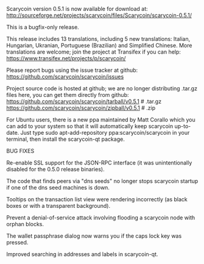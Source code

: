 Scarycoin version 0.5.1 is now available for download at:
http://sourceforge.net/projects/scarycoin/files/Scarycoin/scarycoin-0.5.1/

This is a bugfix-only release.

This release includes 13 translations, including 5 new translations:
Italian, Hungarian, Ukranian, Portuguese (Brazilian) and Simplified Chinese.
More translations are welcome; join the project at Transifex if you can help:
https://www.transifex.net/projects/p/scarycoin/

Please report bugs using the issue tracker at github:
https://github.com/scarycoin/scarycoin/issues

Project source code is hosted at github; we are no longer
distributing .tar.gz files here, you can get them
directly from github:
https://github.com/scarycoin/scarycoin/tarball/v0.5.1  # .tar.gz
https://github.com/scarycoin/scarycoin/zipball/v0.5.1  # .zip

For Ubuntu users, there is a new ppa maintained by Matt Corallo which
you can add to your system so that it will automatically keep
scarycoin up-to-date.  Just type
sudo apt-add-repository ppa:scarycoin/scarycoin
in your terminal, then install the scarycoin-qt package.


BUG FIXES

Re-enable SSL support for the JSON-RPC interface (it was unintentionally
disabled for the 0.5.0 release binaries).

The code that finds peers via "dns seeds" no longer stops scarycoin startup
if one of the dns seed machines is down.

Tooltips on the transaction list view were rendering incorrectly (as black boxes
or with a transparent background).

Prevent a denial-of-service attack involving flooding a scarycoin node with
orphan blocks.

The wallet passphrase dialog now warns you if the caps lock key was pressed.

Improved searching in addresses and labels in scarycoin-qt.
